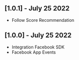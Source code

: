 ## [1.0.1] - July 25 2022
* Follow Score Recommendation

## [1.0.0] - July 25 2022
* Integration Facebook SDK
* Facebook App Events